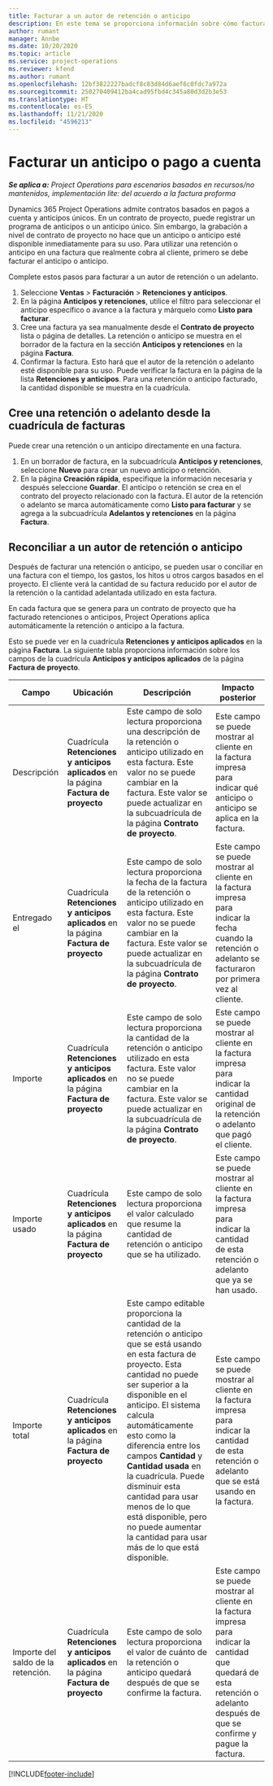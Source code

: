 ```yaml
---
title: Facturar a un autor de retención o anticipo
description: En este tema se proporciona información sobre cómo facturar a un autor de la retención o anticipo en Project Operations.
author: rumant
manager: Annbe
ms.date: 10/20/2020
ms.topic: article
ms.service: project-operations
ms.reviewer: kfend
ms.author: rumant
ms.openlocfilehash: 12bf3822227badcf8c83d84d6aef6c0fdc7a972a
ms.sourcegitcommit: 250270409412ba4cad95fbd4c345a80d3d2b3e53
ms.translationtype: HT
ms.contentlocale: es-ES
ms.lasthandoff: 11/21/2020
ms.locfileid: "4596213"
---
```

# <a name="invoice-a-retainer-or-an-advance"></a>Facturar un anticipo o pago a cuenta

_**Se aplica a:** Project Operations para escenarios basados en recursos/no mantenidos, implementación lite: del acuerdo a la factura proforma_

Dynamics 365 Project Operations admite contratos basados en pagos a cuenta y anticipos únicos. En un contrato de proyecto, puede registrar un programa de anticipos o un anticipo único. Sin embargo, la grabación a nivel de contrato de proyecto no hace que un anticipo o anticipo esté disponible inmediatamente para su uso. Para utilizar una retención o anticipo en una factura que realmente cobra al cliente, primero se debe facturar el anticipo o anticipo.

Complete estos pasos para facturar a un autor de retención o un adelanto.

1. Seleccione **Ventas** > **Facturación** > **Retenciones y anticipos**. 
2. En la página **Anticipos y retenciones**, utilice el filtro para seleccionar el anticipo específico o avance a la factura y márquelo como **Listo para facturar**.
3. Cree una factura ya sea manualmente desde el **Contrato de proyecto** lista o página de detalles. La retención o anticipo se muestra en el borrador de la factura en la sección **Anticipos y retenciones** en la página **Factura**.
4. Confirmar la factura. Esto hará que el autor de la retención o adelanto esté disponible para su uso. Puede verificar la factura en la página de la lista **Retenciones y anticipos**. Para una retención o anticipo facturado, la cantidad disponible se muestra en la cuadrícula.

## <a name="create-a-retainer-or-advance-from-the-invoice-grid"></a>Cree una retención o adelanto desde la cuadrícula de facturas

Puede crear una retención o un anticipo directamente en una factura.

1. En un borrador de factura, en la subcuadrícula **Anticipos y retenciones**, seleccione **Nuevo** para crear un nuevo anticipo o retención. 
2. En la página **Creación rápida**, especifique la información necesaria y después seleccione **Guardar**. El anticipo o retención se crea en el contrato del proyecto relacionado con la factura. El autor de la retención o adelanto se marca automáticamente como **Listo para facturar** y se agrega a la subcuadrícula **Adelantos y retenciones** en la página **Factura**.

## <a name="reconcile-an-invoiced-retainer-or-advance"></a>Reconciliar a un autor de retención o anticipo

Después de facturar una retención o anticipo, se pueden usar o conciliar en una factura con el tiempo, los gastos, los hitos u otros cargos basados en el proyecto. El cliente verá la cantidad de su factura reducido por el autor de la retención o la cantidad adelantada utilizado en esta factura.

En cada factura que se genera para un contrato de proyecto que ha facturado retenciones o anticipos, Project Operations aplica automáticamente la retención o anticipo a la factura.

Esto se puede ver en la cuadrícula **Retenciones y anticipos aplicados** en la página **Factura**. La siguiente tabla proporciona información sobre los campos de la cuadrícula **Anticipos y anticipos aplicados** de la página **Factura de proyecto**.

| Campo | Ubicación | Descripción | Impacto posterior |
| --- | --- | --- | --- |
| Descripción | Cuadrícula **Retenciones y anticipos aplicados** en la página **Factura de proyecto** |Este campo de solo lectura proporciona una descripción de la retención o anticipo utilizado en esta factura. Este valor no se puede cambiar en la factura. Este valor se puede actualizar en la subcuadrícula de la página **Contrato de proyecto**. | Este campo se puede mostrar al cliente en la factura impresa para indicar qué anticipo o anticipo se aplica en la factura. |
| Entregado el | Cuadrícula **Retenciones y anticipos aplicados** en la página **Factura de proyecto**  | Este campo de solo lectura proporciona la fecha de la factura de la retención o anticipo utilizado en esta factura. Este valor no se puede cambiar en la factura. Este valor se puede actualizar en la subcuadrícula de la página **Contrato de proyecto**. | Este campo se puede mostrar al cliente en la factura impresa para indicar la fecha cuando la retención o adelanto se facturaron por primera vez al cliente. |
| Importe | Cuadrícula **Retenciones y anticipos aplicados** en la página **Factura de proyecto**  | Este campo de solo lectura proporciona la cantidad de la retención o anticipo utilizado en esta factura. Este valor no se puede cambiar en la factura. Este valor se puede actualizar en la subcuadrícula de la página **Contrato de proyecto**. | Este campo se puede mostrar al cliente en la factura impresa para indicar la cantidad original de la retención o adelanto que pagó el cliente. |
| Importe usado | Cuadrícula **Retenciones y anticipos aplicados** en la página **Factura de proyecto**  | Este campo de solo lectura proporciona el valor calculado que resume la cantidad de retención o anticipo que se ha utilizado. | Este campo se puede mostrar al cliente en la factura impresa para indicar la cantidad de esta retención o adelanto que ya se han usado. |
| Importe total | Cuadrícula **Retenciones y anticipos aplicados** en la página **Factura de proyecto**  | Este campo editable proporciona la cantidad de la retención o anticipo que se está usando en esta factura de proyecto. Esta cantidad no puede ser superior a la disponible en el anticipo. El sistema calcula automáticamente esto como la diferencia entre los campos **Cantidad** y **Cantidad usada** en la cuadrícula. Puede disminuir esta cantidad para usar menos de lo que está disponible, pero no puede aumentar la cantidad para usar más de lo que está disponible. | Este campo se puede mostrar al cliente en la factura impresa para indicar la cantidad de esta retención o adelanto que se está usando en la factura. |
| Importe del saldo de la retención. | Cuadrícula **Retenciones y anticipos aplicados** en la página **Factura de proyecto**  | Este campo de solo lectura proporciona el valor de cuánto de la retención o anticipo quedará después de que se confirme la factura. | Este campo se puede mostrar al cliente en la factura impresa para indicar la cantidad que quedará de esta retención o adelanto después de que se confirme y pague la factura. |


[!INCLUDE[footer-include](../../includes/footer-banner.md)]